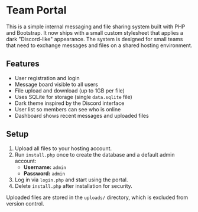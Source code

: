 # Team Portal

This is a simple internal messaging and file sharing system built with PHP and Bootstrap. It now ships with a small custom stylesheet that applies a dark "Discord-like" appearance. The system is designed for small teams that need to exchange messages and files on a shared hosting environment.

## Features

- User registration and login
- Message board visible to all users
- File upload and download (up to 1GB per file)
- Uses SQLite for storage (single `data.sqlite` file)
- Dark theme inspired by the Discord interface
- User list so members can see who is online
- Dashboard shows recent messages and uploaded files

## Setup

1. Upload all files to your hosting account.
2. Run `install.php` once to create the database and a default admin account:
   - **Username:** `admin`
   - **Password:** `admin`
3. Log in via `login.php` and start using the portal.
4. Delete `install.php` after installation for security.

Uploaded files are stored in the `uploads/` directory, which is excluded from version control.
